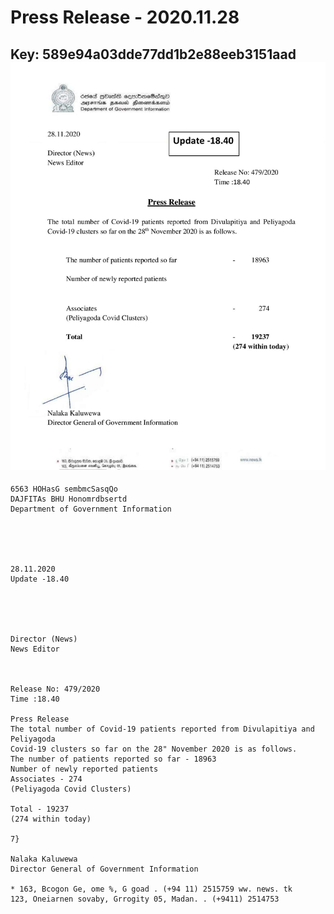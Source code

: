 # Press Release - 2020.11.28 
Key: 589e94a03dde77dd1b2e88eeb3151aad 
![img](img/589e94a03dde77dd1b2e88eeb3151aad.jpg)
---
```
6563 HOHasG sembmcSasqQo
DAJFITAs BHU Honomrdbsertd
Department of Government Information

 

 

28.11.2020
Update -18.40

 

 

Director (News)
News Editor

 

Release No: 479/2020
Time :18.40

Press Release
The total number of Covid-19 patients reported from Divulapitiya and Peliyagoda
Covid-19 clusters so far on the 28" November 2020 is as follows.
The number of patients reported so far - 18963
Number of newly reported patients
Associates - 274
(Peliyagoda Covid Clusters)

Total - 19237
(274 within today)

7}

Nalaka Kaluwewa
Director General of Government Information

* 163, Bcogon Ge, ome %, G goad . (+94 11) 2515759 ww. news. tk
123, Oneiarnen sovaby, Grrogity 05, Madan. . (+9411) 2514753

```
